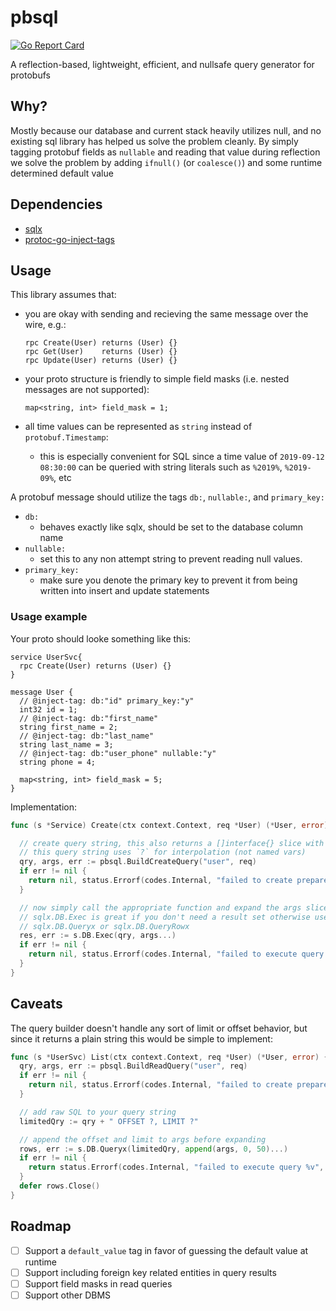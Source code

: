 # pbsql

[![Go Report Card](https://goreportcard.com/badge/github.com/rmilejcz/pbsql)](https://goreportcard.com/report/github.com/rmilejcz/pbsql)

A reflection-based, lightweight, efficient, and nullsafe query generator for protobufs

## Why?

Mostly because our database and current stack heavily utilizes null, and no existing sql library has
helped us solve the problem cleanly. By simply tagging protobuf fields as `nullable` and reading that value during
reflection we solve the problem by adding `ifnull()` (or `coalesce()`) and some runtime determined default value

## Dependencies

- [sqlx](https://github.com/jmoiron/sqlx)
- [protoc-go-inject-tags](https://github.com/favadi/protoc-go-inject-tag)

## Usage

This library assumes that:

- you are okay with sending and recieving the same message over the wire, e.g.:

  ```
  rpc Create(User) returns (User) {}
  rpc Get(User)    returns (User) {}
  rpc Update(User) returns (User) {}
  ```

- your proto structure is friendly to simple field masks (i.e. nested messages are not supported):

  ```
  map<string, int> field_mask = 1;
  ```

- all time values can be represented as `string` instead of `protobuf.Timestamp`:
  - this is especially convenient for SQL since a time value of `2019-09-12 08:30:00` can be queried with string literals
    such as `%2019%`, `%2019-09%`, etc

A protobuf message should utilize the tags `db:`, `nullable:`, and `primary_key:`

- `db:`
  - behaves exactly like sqlx, should be set to the database column name
- `nullable:`
  - set this to any non attempt string to prevent reading null values.
- `primary_key:`
  - make sure you denote the primary key to prevent it from being written into insert and update statements

### Usage example

Your proto should looke something like this:

```
service UserSvc{
  rpc Create(User) returns (User) {}
}

message User {
  // @inject-tag: db:"id" primary_key:"y"
  int32 id = 1;
  // @inject-tag: db:"first_name"
  string first_name = 2;
  // @inject-tag: db:"last_name"
  string last_name = 3;
  // @inject-tag: db:"user_phone" nullable:"y"
  string phone = 4;

  map<string, int> field_mask = 5;
}
```

Implementation:

```go
func (s *Service) Create(ctx context.Context, req *User) (*User, error) {

  // create query string, this also returns a []interface{} slice with each arg in order
  // this query string uses `?` for interpolation (not named vars)
  qry, args, err := pbsql.BuildCreateQuery("user", req)
  if err != nil {
    return nil, status.Errorf(codes.Internal, "failed to create prepared query string %v", err)
  }

  // now simply call the appropriate function and expand the args slice
  // sqlx.DB.Exec is great if you don't need a result set otherwise use
  // sqlx.DB.Queryx or sqlx.DB.QueryRowx
  res, err := s.DB.Exec(qry, args...)
  if err != nil {
    return nil, status.Errorf(codes.Internal, "failed to execute query %v", err)
  }
}
```

## Caveats

The query builder doesn't handle any sort of limit or offset behavior, but since it returns a plain string this would be simple to implement:

```go
func (s *UserSvc) List(ctx context.Context, req *User) (*User, error) {
  qry, args, err := pbsql.BuildReadQuery("user", req)
  if err != nil {
    return nil, status.Errorf(codes.Internal, "failed to create prepared query string %v", err)
  }

  // add raw SQL to your query string
  limitedQry := qry + " OFFSET ?, LIMIT ?"

  // append the offset and limit to args before expanding
  rows, err := s.DB.Queryx(limitedQry, append(args, 0, 50)...)
  if err != nil {
    return status.Errorf(codes.Internal, "failed to execute query %v", err)
  }
  defer rows.Close()
}
```

## Roadmap

- [ ] Support a `default_value` tag in favor of guessing the default value at runtime
- [ ] Support including foreign key related entities in query results
- [ ] Support field masks in read queries
- [ ] Support other DBMS
